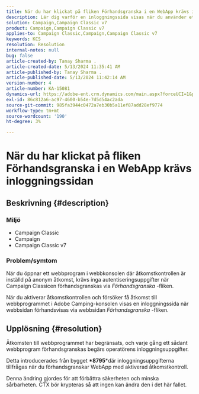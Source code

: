 ```yaml
---
title: När du har klickat på fliken Förhandsgranska i en WebApp krävs inloggningssidan
description: Lär dig varför en inloggningssida visas när du använder ett webbprogram i Campaign Classic Console.
solution: Campaign,Campaign Classic v7
product: Campaign,Campaign Classic v7
applies-to: Campaign Classic,Campaign,Campaign Classic v7
keywords: KCS
resolution: Resolution
internal-notes: null
bug: false
article-created-by: Tanay Sharma .
article-created-date: 5/13/2024 11:35:41 AM
article-published-by: Tanay Sharma .
article-published-date: 5/13/2024 11:42:14 AM
version-number: 4
article-number: KA-15081
dynamics-url: https://adobe-ent.crm.dynamics.com/main.aspx?forceUCI=1&pagetype=entityrecord&etn=knowledgearticle&id=6f2d6ce7-1c11-ef11-9f8a-6045bd02b206
exl-id: 86c812a6-ac97-4600-b54e-7d5d54ac2ada
source-git-commit: 985fa3944c0472a7eb30b5a11ef87add28ef9774
workflow-type: tm+mt
source-wordcount: '190'
ht-degree: 3%

---
```


# När du har klickat på fliken Förhandsgranska i en WebApp krävs inloggningssidan

## Beskrivning {#description}


### Miljö

- Campaign Classic
- Campaign
- Campaign Classic v7


### Problem/symtom

När du öppnar ett webbprogram i webbkonsolen där åtkomstkontrollen är inställd på anonym åtkomst, krävs inga autentiseringsuppgifter när Campaign Classicen förhandsgranskas via *Förhandsgranska* -fliken.

När du aktiverar åtkomstkontrollen och försöker få åtkomst till webbprogrammet i Adobe Camping-konsolen visas en inloggningssida när webbsidan förhandsvisas via webbsidan *Förhandsgranska* -fliken.


## Upplösning {#resolution}


Åtkomsten till webbprogrammet har begränsats, och varje gång ett sådant webbprogram förhandsgranskas begärs operatörens inloggningsuppgifter.

Detta introducerades från bygget <b>*8795</b>*där inloggningsuppgifterna tillfrågas när du förhandsgranskar WebApp med aktiverad åtkomstkontroll.

Denna ändring gjordes för att förbättra säkerheten och minska sårbarheten. CTX bör krypteras så att ingen kan ändra den i det här fallet.
